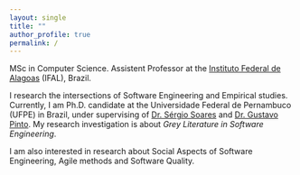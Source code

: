 ```yaml
---
layout: single
title: ""
author_profile: true
permalink: /
---
```


MSc in Computer Science.
Assistent Professor at the [Instituto Federal de Alagoas](https://www.ifal.edu.br) (IFAL), Brazil.

I research the intersections of Software Engineering and Empirical studies. Currently, I am Ph.D. candidate at the Universidade Federal de Pernambuco (UFPE) in Brazil, under supervising of [Dr. Sérgio Soares](https://www.cin.ufpe.br/~scbs/) and [Dr. Gustavo Pinto](http://gustavopinto.org/). My research investigation is about *Grey Literature in Software Engineering*. 

I am also interested in research about Social Aspects of Software Engineering, Agile methods and Software Quality.
